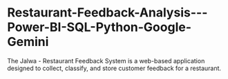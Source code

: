 # Restaurant-Feedback-Analysis---Power-BI-SQL-Python-Google-Gemini
The Jalwa - Restaurant Feedback System is a web-based application designed to collect, classify, and store customer feedback for a restaurant.
